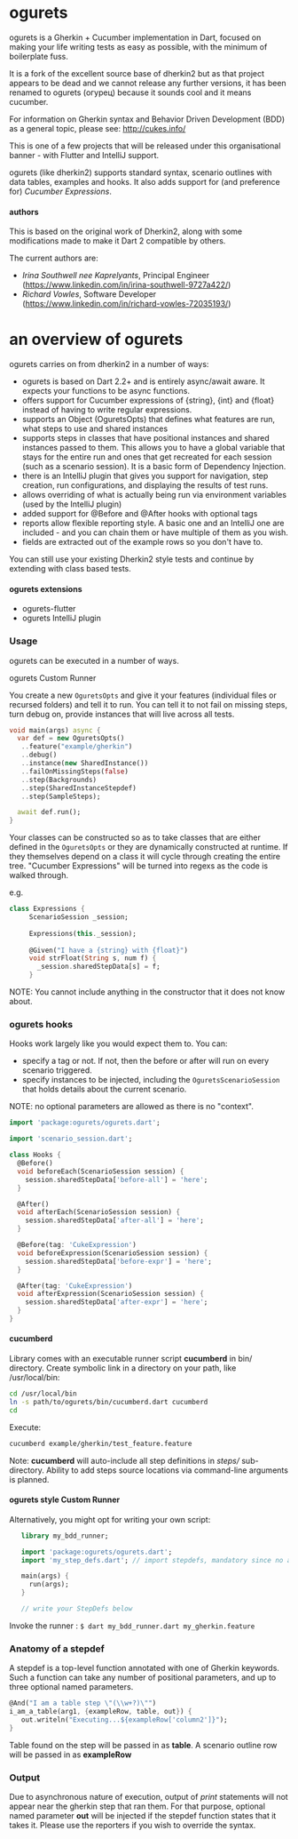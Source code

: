 # ogurets

ogurets is a Gherkin + Cucumber implementation in Dart, focused on making your life writing tests as easy as possible,
with the minimum of boilerplate fuss.

It is a fork of the excellent source base of dherkin2 but as that project appears to be dead and we cannot
release any further versions, it has been renamed to ogurets (огурец) because it sounds cool and it means cucumber. 

For information on Gherkin syntax and Behavior Driven Development (BDD) as a general topic, please 
see: http://cukes.info/

This is one of a few projects that will be released
under this organisational banner - with Flutter and IntelliJ support.

ogurets (like dherkin2) supports standard syntax, scenario outlines with data tables, examples and hooks. It also adds
support for (and preference for) _Cucumber Expressions_.

#### authors

This is based on the original work of Dherkin2, along with some modifications made to make it 
Dart 2 compatible by others.

The current authors are: 

- _Irina Southwell nee Kaprelyants_, Principal Engineer (https://www.linkedin.com/in/irina-southwell-9727a422/)
- _Richard Vowles_, Software Developer (https://www.linkedin.com/in/richard-vowles-72035193/)

# an overview of ogurets

ogurets carries on from dherkin2 in a number of ways:

- ogurets is based on Dart 2.2+ and is entirely async/await aware. It expects your functions to be async
functions. 
- offers support for Cucumber expressions of {string}, {int} and {float} instead of having to write regular
expressions.
- supports an Object (OguretsOpts) that defines what features are run, what steps to use and shared instances
- supports steps in classes that have positional instances and shared instances passed to them. This allows you
to have a global variable that stays for the entire run and ones that get recreated for each session (such as a
scenario session). It is a basic form of Dependency Injection. 
- there is an IntelliJ plugin that gives you support for navigation, step creation, run configurations, and displaying
the results of test runs.
- allows overriding of what is actually being run via environment variables (used by the IntelliJ plugin)
- added support for @Before and @After hooks with optional tags
- reports allow flexible reporting style. A basic one and an IntelliJ one are included - and you can chain them
or have multiple of them as you wish.
- fields are extracted out of the example rows so you don't have to.

You can still use your existing Dherkin2 style tests and continue by extending with class based tests.

#### ogurets extensions

- ogurets-flutter
- ogurets IntelliJ plugin

### Usage

ogurets can be executed in a number of ways.

ogurets Custom Runner

You create a new `OguretsOpts` and give it your features (individual files or recursed folders) and tell it to run.
You can tell it to not fail on missing steps, turn debug on, provide instances that will live across all tests.

````dart
void main(args) async {
  var def = new OguretsOpts()
   ..feature("example/gherkin")
   ..debug()
   ..instance(new SharedInstance())
   ..failOnMissingSteps(false)
   ..step(Backgrounds)
   ..step(SharedInstanceStepdef)
   ..step(SampleSteps);

  await def.run();
}
````

Your classes can be constructed so as to take classes that are either defined in the `OguretsOpts` or they are
dynamically constructed at runtime. If they themselves depend on a class it will cycle through creating the entire
tree. "Cucumber Expressions" will be turned into regexs as the code is walked through.

e.g.

````dart
class Expressions {
     ScenarioSession _session;
     
     Expressions(this._session);
   
     @Given("I have a {string} with {float}")
     void strFloat(String s, num f) {
       _session.sharedStepData[s] = f;
     }
 ```` 

NOTE: You cannot include anything in the constructor that it does not know about.

### ogurets hooks

Hooks work largely like you would expect them to. You can:

- specify a tag or not. If not, then the before or after will run on every scenario triggered.
- specify instances to be injected, including the `OguretsScenarioSession` that holds details about the current scenario.


NOTE: no optional parameters are allowed as there is no "context". 

````dart
import 'package:ogurets/ogurets.dart';

import 'scenario_session.dart';

class Hooks {
  @Before()
  void beforeEach(ScenarioSession session) {
    session.sharedStepData['before-all'] = 'here';
  }

  @After()
  void afterEach(ScenarioSession session) {
    session.sharedStepData['after-all'] = 'here';
  }

  @Before(tag: 'CukeExpression')
  void beforeExpression(ScenarioSession session) {
    session.sharedStepData['before-expr'] = 'here';
  }

  @After(tag: 'CukeExpression')
  void afterExpression(ScenarioSession session) {
    session.sharedStepData['after-expr'] = 'here';
  }
}
````
 

#### cucumberd

Library comes with an executable runner script **cucumberd** in bin/ directory.
Create symbolic link in a directory on your path, like /usr/local/bin:

````bash
cd /usr/local/bin
ln -s path/to/ogurets/bin/cucumberd.dart cucumberd
cd
````

Execute:
````bash
cucumberd example/gherkin/test_feature.feature
````

Note: **cucumberd** will auto-include all step definitions in *steps/* sub-directory.
Ability to add steps source locations via command-line arguments is planned.

#### ogurets style Custom Runner

Alternatively, you might opt for writing your own script:

````dart
   library my_bdd_runner;

   import 'package:ogurets/ogurets.dart';
   import 'my_step_defs.dart'; // import stepdefs, mandatory since no auto-scanning happens

   main(args) {
     run(args);
   }

   // write your StepDefs below
````

Invoke the runner : `$ dart my_bdd_runner.dart my_gherkin.feature`

### Anatomy of a stepdef

A stepdef is a top-level function annotated with one of Gherkin keywords.
Such a function can take any number of positional parameters, and up to three optional named parameters.

````dart
@And("I am a table step \"(\\w+?)\"")
i_am_a_table(arg1, {exampleRow, table, out}) {
   out.writeln("Executing...${exampleRow['column2']}");
}
````
Table found on the step will be passed in as **table**.
A scenario outline row will be passed in as **exampleRow**

### Output

Due to asynchronous nature of execution, output of *print* statements will not appear near the gherkin step that ran them.
For that purpose, optional named parameter **out** will be injected if the stepdef function states that it takes it. Please
use the reporters if you wish to override the syntax.



